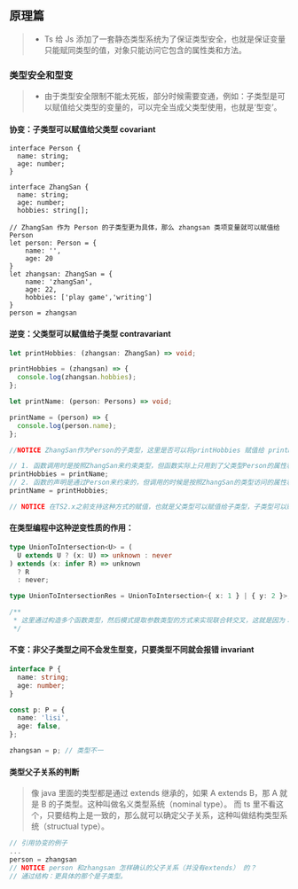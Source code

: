 ## 原理篇

> - Ts 给 Js 添加了一套静态类型系统为了保证类型安全，也就是保证变量只能赋同类型的值，对象只能访问它包含的属性类和方法。

### 类型安全和型变

> - 由于类型安全限制不能太死板，部分时候需要变通，例如：子类型是可以赋值给父类型的变量的，可以完全当成父类型使用，也就是‘型变’。

#### 协变：子类型可以赋值给父类型 covariant

```Ts
interface Person {
  name: string;
  age: number;
}

interface ZhangSan {
  name: string;
  age: number;
  hobbies: string[];

// ZhangSan 作为 Person 的子类型更为具体，那么 zhangsan 类项变量就可以赋值给 Person
let person: Person = {
	name: '',
	age: 20
}
let zhangsan: ZhangSan = {
	name: 'zhangSan',
	age: 22,
	hobbies: ['play game','writing']
}
person = zhangsan
```

#### 逆变：父类型可以赋值给子类型 contravariant

```ts
let printHobbies: (zhangsan: ZhangSan) => void;

printHobbies = (zhangsan) => {
  console.log(zhangsan.hobbies);
};

let printName: (person: Persons) => void;

printName = (person) => {
  console.log(person.name);
};

//NOTICE ZhangSan作为Person的子类型，这里是否可以将printHobbies 赋值给 printName ?

// 1. 函数调用时是按照ZhangSan来约束类型，但函数实际上只用到了父类型Person的属性和方法。
printHobbies = printName;
// 2. 函数的声明是通过Person来约束的，但调用的时候是按照ZhangSan的类型访问的属性和方法，类型就不安全了，所以会报错。
printName = printHobbies;

// NOTICE 在TS2.x之前支持这种方式的赋值，也就是父类型可以赋值给子类型，子类型可以赋值给父类型，及逆变又协变：叫做 双向协变。
```

#### **在类型编程中这种逆变性质的作用：**

```ts
type UnionToIntersection<U> = (
  U extends U ? (x: U) => unknown : never
) extends (x: infer R) => unknown
  ? R
  : never;

type UnionToIntersectionRes = UnionToIntersection<{ x: 1 } | { y: 2 }>;

/**
 * 这里通过构造多个函数类型，然后模式提取参数类型的方式来实现联合转交叉，这就是因为：函数是逆变的，会返回联合类型的几个类型的子类型，也就是更为具体的交叉类型。
 */
```

#### **不变：非父子类型之间不会发生型变，只要类型不同就会报错 invariant**

```ts
interface P {
  name: string;
  age: number;
}

const p: P = {
  name: 'lisi',
  age: false,
};

zhangsan = p; // 类型不一
```

#### **类型父子关系的判断**

> 像 java 里面的类型都是通过 extends 继承的，如果 A extends B，那 A 就是 B 的子类型。这种叫做名义类型系统（nominal type）。
> 而 ts 里不看这个，只要结构上是一致的，那么就可以确定父子关系，这种叫做结构类型系统（structual type）。

```ts
// 引用协变的例子
...
person = zhangsan
// NOTICE person 和zhangsan 怎样确认的父子关系（并没有extends） 的？
// 通过结构：更具体的那个是子类型。
```
